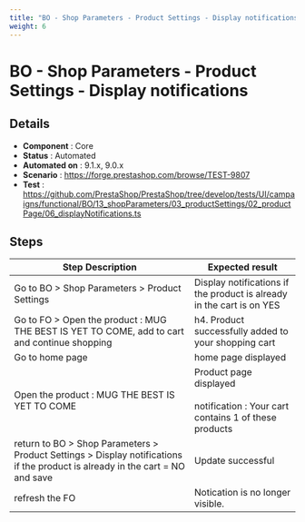 ```yaml
---
title: "BO - Shop Parameters - Product Settings - Display notifications"
weight: 6
---
```


# BO - Shop Parameters - Product Settings - Display notifications
## Details
* **Component** : Core
* **Status** : Automated
* **Automated on** : 9.1.x, 9.0.x
* **Scenario** : https://forge.prestashop.com/browse/TEST-9807
* **Test** : https://github.com/PrestaShop/PrestaShop/tree/develop/tests/UI/campaigns/functional/BO/13_shopParameters/03_productSettings/02_productPage/06_displayNotifications.ts

## Steps
| Step Description | Expected result |
| ----- | ----- |
| Go to BO > Shop Parameters > Product Settings | Display notifications if the product is already in the cart is on YES |
| Go to FO > Open the product : ​MUG THE BEST IS YET TO COME, add to cart and continue shopping | h4. Product successfully added to your shopping cart |
| Go to home page | home page displayed |
| Open the product : ​MUG THE BEST IS YET TO COME | Product page displayed<br><br>notification : Your cart contains 1 of these products |
| return to BO > Shop Parameters > Product Settings > Display notifications if the product is already in the cart = NO and save | Update successful |
| refresh the FO | Notication is no longer visible. |
